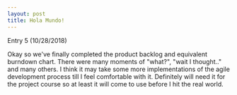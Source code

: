 ```yaml
---
layout: post
title: Hola Mundo!
---
```


Entry 5 (10/28/2018)

Okay so we've finally completed the product backlog and equivalent burndown chart. There were 
many moments of "what?", "wait I thought.." and many others. I think it may take some more 
implementations of the agile development process till I feel comfortable with it. Definitely
will need it for the project course so at least it will come to use before I hit the real 
world.
